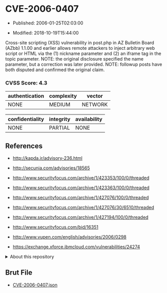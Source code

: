 # CVE-2006-0407

- Published: 2006-01-25T02:03:00

- Modified: 2018-10-19T15:44:00

Cross-site scripting (XSS) vulnerability in post.php in AZ Bulletin Board (AZbb) 1.1.00 and earlier allows remote attackers to inject arbitrary web script or HTML via the (1) nickname parameter and (2) an iframe tag in the topic parameter.  NOTE: the original disclosure specified the name parameter, but a correction was later provided. NOTE: followup posts have both disputed and confirmed the original claim.

### CVSS Score: **4.3**

| authentication | complexity | vector |
| --- | --- | --- |
| NONE | MEDIUM | NETWORK |

| confidentiality | integrity | availability |
| --- | --- | --- |
| NONE | PARTIAL | NONE |

## References

* http://kapda.ir/advisory-236.html

* http://secunia.com/advisories/18565

* http://www.securityfocus.com/archive/1/423353/100/0/threaded

* http://www.securityfocus.com/archive/1/423363/100/0/threaded

* http://www.securityfocus.com/archive/1/427076/100/0/threaded

* http://www.securityfocus.com/archive/1/427076/30/6510/threaded

* http://www.securityfocus.com/archive/1/427194/100/0/threaded

* http://www.securityfocus.com/bid/16351

* http://www.vupen.com/english/advisories/2006/0298

* https://exchange.xforce.ibmcloud.com/vulnerabilities/24274

<details>
<summary>About this repository</summary> 

  This repository is part of the project [Live Hack CVE](https://github.com/Live-Hack-CVE). Main website can be found [www.live-hack.org](https://www.live-hack.org) 
  
  Made by [Sn0wAlice](https://github.com/Sn0wAlice) for the people that care about security and need to have a feed of the latest CVEs. Hope you enjoy it, don't forget to star the repo and follow me on [Twitter](https://twitter.com/Sn0wAlice) and [Github](https://github.com/Sn0wAlice). And that is my [personnal website](https://www.alice-snow.me/)

  - [Home Page](https://github.com/Live-Hack-CVE)
  - [Framework](https://github.com/Live-Hack-CVE/cve-framework)
  - [CVE database](https://github.com/Live-Hack-CVE/full_database)
  - [Changelog](https://github.com/Live-Hack-CVE/Changelog)
</details>

## Brut File

* [CVE-2006-0407.json](https://raw.githubusercontent.com/Live-Hack-CVE/full_database/main/cves/2006/CVE-2006-0407.json)


